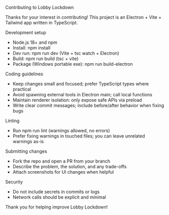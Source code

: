 Contributing to Lobby Lockdown

Thanks for your interest in contributing! This project is an Electron + Vite + Tailwind app written in TypeScript.

Development setup

- Node.js 18+ and npm
- Install: npm install
- Dev run: npm run dev (Vite + tsc watch + Electron)
- Build: npm run build (tsc + vite)
- Package (Windows portable exe): npm run build-electron

Coding guidelines

- Keep changes small and focused; prefer TypeScript types where practical
- Avoid spawning external tools in Electron main; call local functions
- Maintain renderer isolation: only expose safe APIs via preload
- Write clear commit messages; include before/after behavior when fixing bugs

Linting

- Run npm run lint (warnings allowed, no errors)
- Prefer fixing warnings in touched files; you can leave unrelated warnings as-is

Submitting changes

- Fork the repo and open a PR from your branch
- Describe the problem, the solution, and any trade-offs
- Attach screenshots for UI changes when helpful

Security

- Do not include secrets in commits or logs
- Network calls should be explicit and minimal

Thank you for helping improve Lobby Lockdown!
